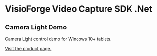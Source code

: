﻿# VisioForge Video Capture SDK .Net

## Camera Light Demo

Camera Light control demo for Windows 10+ tablets.

[Visit the product page.](https://www.visioforge.com/video-capture-sdk-net)